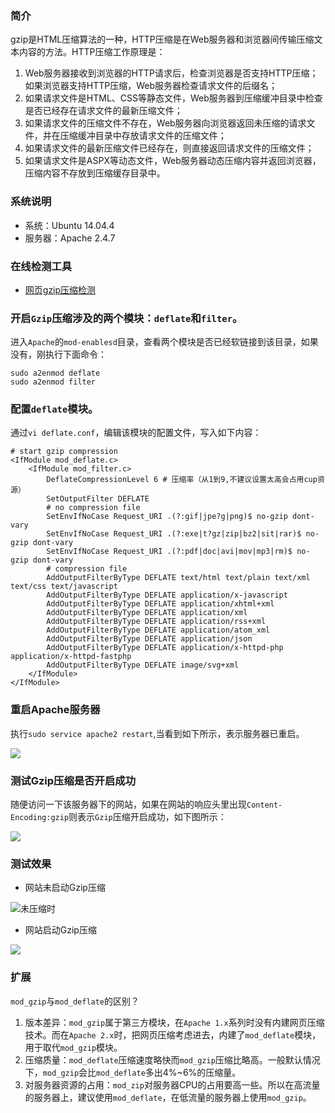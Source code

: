 ### 简介

gzip是HTML压缩算法的一种，HTTP压缩是在Web服务器和浏览器间传输压缩文本内容的方法。HTTP压缩工作原理是：

1. Web服务器接收到浏览器的HTTP请求后，检查浏览器是否支持HTTP压缩；
如果浏览器支持HTTP压缩，Web服务器检查请求文件的后缀名；
2. 如果请求文件是HTML、CSS等静态文件，Web服务器到压缩缓冲目录中检查是否已经存在请求文件的最新压缩文件；
3. 如果请求文件的压缩文件不存在，Web服务器向浏览器返回未压缩的请求文件，并在压缩缓冲目录中存放请求文件的压缩文件；
4. 如果请求文件的最新压缩文件已经存在，则直接返回请求文件的压缩文件；
5. 如果请求文件是ASPX等动态文件，Web服务器动态压缩内容并返回浏览器，压缩内容不存放到压缩缓存目录中。

### 系统说明

* 系统：Ubuntu 14.04.4
* 服务器：Apache 2.4.7

### 在线检测工具

* [网页gzip压缩检测](http://www.gzip.zzbaike.com/)

### 开启`Gzip`压缩涉及的两个模块：`deflate`和`filter`。

进入`Apache`的`mod-enablesd`目录，查看两个模块是否已经软链接到该目录，如果没有，刚执行下面命令：

    sudo a2enmod deflate
    sudo a2enmod filter

### 配置`deflate`模块。

通过`vi deflate.conf`，编辑该模块的配置文件，写入如下内容：

    # start gzip compression
    <IfModule mod_deflate.c>
        <IfModule mod_filter.c>
            DeflateCompressionLevel 6 # 压缩率（从1到9,不建议设置太高会占用cup资源）
            SetOutputFilter DEFLATE
            # no compression file
            SetEnvIfNoCase Request_URI .(?:gif|jpe?g|png)$ no-gzip dont-vary
            SetEnvIfNoCase Request_URI .(?:exe|t?gz|zip|bz2|sit|rar)$ no-gzip dont-vary
            SetEnvIfNoCase Request_URI .(?:pdf|doc|avi|mov|mp3|rm)$ no-gzip dont-vary
            # compression file
            AddOutputFilterByType DEFLATE text/html text/plain text/xml text/css text/javascript
            AddOutputFilterByType DEFLATE application/x-javascript
            AddOutputFilterByType DEFLATE application/xhtml+xml
            AddOutputFilterByType DEFLATE application/xml
            AddOutputFilterByType DEFLATE application/rss+xml
            AddOutputFilterByType DEFLATE application/atom_xml
            AddOutputFilterByType DEFLATE application/json
            AddOutputFilterByType DEFLATE application/x-httpd-php application/x-httpd-fastphp
            AddOutputFilterByType DEFLATE image/svg+xml
        </IfModule>
    </IfModule>

### 重启Apache服务器

执行`sudo service apache2 restart`,当看到如下所示，表示服务器已重启。

![](https://pic.dandy.fun/14918140009313.jpg)

### 测试Gzip压缩是否开启成功

随便访问一下该服务器下的网站，如果在网站的响应头里出现`Content-Encoding:gzip`则表示`Gzip`压缩开启成功，如下图所示：

![](https://pic.dandy.fun/14918140247324.jpg)

### 测试效果

* 网站未启动Gzip压缩

![未压缩时](https://pic.dandy.fun/14918140444172.jpg)

* 网站启动Gzip压缩

![](https://pic.dandy.fun/14918140726433.jpg)

### 扩展

`mod_gzip`与`mod_deflate`的区别？

1. 版本差异：`mod_gzip`属于第三方模块，在`Apache 1.x`系列时没有内建网页压缩技术。而在`Apache 2.x`时，把网页压缩考虑进去，内建了`mod_deflate`模块，用于取代`mod_gzip`模块。
2. 压缩质量：`mod_deflate`压缩速度略快而`mod_gzip`压缩比略高。一般默认情况下，`mod_gzip`会比`mod_deflate`多出4%~6%的压缩量。
3. 对服务器资源的占用：`mod_zip`对服务器CPU的占用要高一些。所以在高流量的服务器上，建议使用`mod_deflate`，在低流量的服务器上使用`mod_gzip`。

